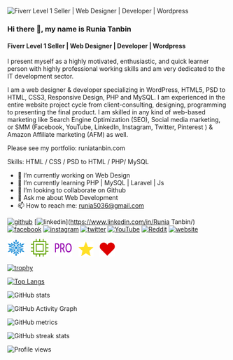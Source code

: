 ![Fiverr Level 1 Seller | Web Designer | Developer | Wordpress](http://runiatanbin.com/wp-content/uploads/2022/03/banner-runia.jpg)
### Hi there 👋, my name is Runia Tanbin
#### Fiverr Level 1 Seller | Web Designer | Developer | Wordpress


I present myself as a highly motivated, enthusiastic, and quick learner person with highly professional working skills and am very dedicated to the IT development sector.

I am a web designer & developer specializing in WordPress, HTML5, PSD to HTML, CSS3, Responsive Design, PHP and MySQL. I am experienced in the entire website project cycle from client-consulting, designing, programming to presenting the final product. I am skilled in any kind of web-based marketing like Search Engine Optimization (SEO), Social media marketing, or SMM (Facebook, YouTube, LinkedIn, Instagram, Twitter, Pinterest ) & Amazon Affiliate marketing (AFM) as well.

Please see my portfolio: runiatanbin.com


Skills: HTML / CSS / PSD to HTML / PHP/ MySQL

- 🔭 I’m currently working on Web Design 
- 🌱 I’m currently learning PHP | MySQL | Laravel | Js 
- 👯 I’m looking to collaborate on Github 
- 💬 Ask me about Web Development 
- 📫 How to reach me: runia5036@gmail.com 


[<img src='https://cdn.jsdelivr.net/npm/simple-icons@3.0.1/icons/github.svg' alt='github' height='40'>](https://github.com/tanbin07cse)  [<img src='https://cdn.jsdelivr.net/npm/simple-icons@3.0.1/icons/linkedin.svg' alt='linkedin' height='40'>](https://www.linkedin.com/in/Runia Tanbin/)  [<img src='https://cdn.jsdelivr.net/npm/simple-icons@3.0.1/icons/facebook.svg' alt='facebook' height='40'>](https://www.facebook.com/https://www.facebook.com/tanbin07cse/)  [<img src='https://cdn.jsdelivr.net/npm/simple-icons@3.0.1/icons/instagram.svg' alt='instagram' height='40'>](https://www.instagram.com/https://www.instagram.com/tanbin07cse//)  [<img src='https://cdn.jsdelivr.net/npm/simple-icons@3.0.1/icons/twitter.svg' alt='twitter' height='40'>](https://twitter.com/https://twitter.com/Runia53)  [<img src='https://cdn.jsdelivr.net/npm/simple-icons@3.0.1/icons/youtube.svg' alt='YouTube' height='40'>](https://www.youtube.com/channel/https://www.youtube.com/c/RebootInspiration)  [<img src='https://cdn.jsdelivr.net/npm/simple-icons@3.0.1/icons/reddit.svg' alt='Reddit' height='40'>](https://www.reddit.com/user/https://www.reddit.com/user/ye-jin53)  [<img src='https://cdn.jsdelivr.net/npm/simple-icons@3.0.1/icons/icloud.svg' alt='website' height='40'>](runiatanbin.com)  

<a href='https://archiveprogram.github.com/'><img src='https://raw.githubusercontent.com/acervenky/animated-github-badges/master/assets/acbadge.gif' width='40' height='40'></a> <a href='https://docs.github.com/en/developers'><img src='https://raw.githubusercontent.com/acervenky/animated-github-badges/master/assets/devbadge.gif' width='40' height='40'></a> <a href='https://github.com/pricing'><img src='https://raw.githubusercontent.com/acervenky/animated-github-badges/master/assets/pro.gif' width='40' height='40'></a> <a href='https://stars.github.com/'><img src='https://raw.githubusercontent.com/acervenky/animated-github-badges/master/assets/starbadge.gif' width='35' height='35'></a> <a href='https://docs.github.com/en/github/supporting-the-open-source-community-with-github-sponsors'><img src='https://raw.githubusercontent.com/acervenky/animated-github-badges/master/assets/sponsorbadge.gif' width='35' height='35'></a> 

[![trophy](https://github-profile-trophy.vercel.app/?username=tanbin07cse)](https://github.com/ryo-ma/github-profile-trophy)

[![Top Langs](https://github-readme-stats.vercel.app/api/top-langs/?username=tanbin07cse)](https://github.com/anuraghazra/github-readme-stats)

![GitHub stats](https://github-readme-stats.vercel.app/api?username=tanbin07cse&show_icons=true&count_private=true)  

![GitHub Activity Graph](https://activity-graph.herokuapp.com/graph?username=tanbin07cse)  

![GitHub metrics](https://metrics.lecoq.io/tanbin07cse)  

![GitHub streak stats](https://github-readme-streak-stats.herokuapp.com/?user=tanbin07cse)  

![Profile views](https://gpvc.arturio.dev/tanbin07cse)  
